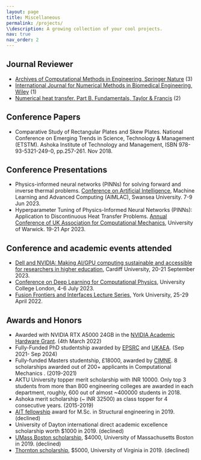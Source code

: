 ```yaml
---
layout: page
title: Miscellaneous
permalink: /projects/
\\description: A growing collection of your cool projects.
nav: true
nav_order: 2
---
```


## Journal Reviewer
* [Archives of Computational Methods in Engineering, Springer Nature](https://www.springer.com/journal/11831) (3)
* [International Journal for Numerical Methods in Biomedical Engineering, Wiley](https://onlinelibrary.wiley.com/journal/20407947) (1)
* [Numerical heat transfer. Part B. Fundamentals, Taylor & Francis](https://www.tandfonline.com/journals/unhb20) (2)

## Conference Papers
* Comparative Study of Rectangular Plates and Skew Plates. National Conference on Emerging Trends in Science, Technology & Management (ETSTM). Ashoka Institute of Technology and Management, ISBN 978-93-5321-249-0, pp.257-261. Nov 2018.

## Conference Presentations
* Physics-informed neural networks (PINNs) for solving forward and inverse thermal problems. [Conference on Artificial Intelligence](http://cdt-aimlac.org/cdt-conference2023.html), Machine Learning and Advanced Computing (AIMLAC), Swansea University. 7-9 Jun 2023.
* Hyperparameter Tuning of Physics-Informed Neural Networks (PINNs): Application to Discontinuous Heat Transfer Problems. [Annual Conference of UK Association for Computational Mechanics](https://sites.google.com/view/ukacm2023conference/home), University of Warwick. 19-21 Apr 2023.

## Conference and academic events attended
* [Dell and NVIDIA: Making AI/GPU computing sustainable and accessible for researchers in higher education](https://hpc-sig.org.uk/index.php/event/hpc-sig-meeting-wednesday-20th-september-2023-cardiff-university-prifysgol-caerdydd/), Cardiff University, 20-21 September 2023.
* [Conference on Deep Learning for Computational Physics](https://maths4dl.ac.uk/newsevents/conference-on-deep-learning-for-computational-physics/), University College London, 4-6 July 2023.
* [Fusion Frontiers and Interfaces Lecture Series](https://fusion-cdt.ac.uk/fusion-frontiers-week-returns-to-the-ypi/), York University, 25-29 April 2022.

## Awards and Honors
* Awarded with NVIDIA RTX A5000 24GB in the [NVIDIA Academic Hardware Grant](https://nvidia.my.site.com/HardwareGrant/s/Application). (4th March 2022) 
* Fully-Funded PhD studentship awarded by [EPSRC](https://www.ukri.org/councils/epsrc/) and [UKAEA](https://www.gov.uk/government/organisations/uk-atomic-energy-authority). (Sep 2021- Sep 2024)
* Fully-funded Masters studentship, £18000, awarded by [CIMNE](https://www.cimne.com/). 8 scholarships awarded out of 200+ applicants in Computational Mechanics .  (2019-2021)
* AKTU University topper merit scholarship with INR 10000. Only top 3 students from more than 800 engineering colleges are awarded in each department, roughly, 600 out of almost ~400000 students in 2018.
* Ashoka merit scholarship (~ INR 32500) as class topper for 4 consecutive years. (2015-2019)
* [AIT fellowship](https://ait.ac.th/financial/ait-scholarships/) award for M.Sc. in Structural engineering in 2019. (declined)
* University of Dayton international direct academic excellence scholarship worth $1000 in 2019. (declined)
* [UMass Boston scholarship](https://www.umb.edu/financial-aid/undergraduate-scholarships/scholarships-for-continuing-students/), $4000, University of Massachusetts Boston in 2019. (declined)
* [Thornton scholarship](https://www.thorntoncollege.com/admissions/scholarships/), $5000, University of Virginia in 2019. (declined)
